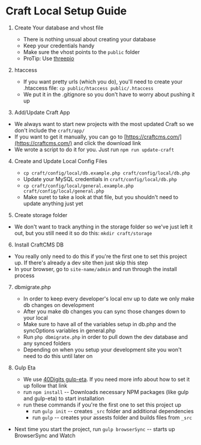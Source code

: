 # Craft Local Setup Guide

1. Create Your database and vhost file
	* There is nothing unsual about creating your database
	* Keep your credentials handy
	* Make sure the vhost points to the `public` folder
	* ProTip: Use [threepio](https://github.com/40Digits/threepio)

2. htaccess
	* If you want pretty urls (which you do), you'll need to create your .htaccess file: `cp public/htaccess public/.htaccess`
	* We put it in the .gitignore so you don't have to worry about pushing it up

3. Add/Update Craft App
  * We always want to start new projects with the most updated Craft so we don't include the `craft/app/`
  * If you want to get it manually, you can go to [https://craftcms.com/](https://craftcms.com/) and click the download link
  * We wrote a script to do it for you. Just run `npm run update-craft`

4. Create and Update Local Config Files
	* `cp craft/config/local/db.example.php craft/config/local/db.php`
	* Update your MySQL credentials in `craft/config/local/db.php`
	* `cp craft/config/local/general.example.php craft/config/local/general.php`
	* Make suret to take a look at that file, but you shouldn't need to update anything just yet

5. Create storage folder
  * We don't want to track anything in the storage folder so we've just left it out, but you still need it so do this: `mkdir craft/storage`

6. Install CraftCMS DB
  * You really only need to do this if you're the first one to set this project up. If there's already a dev site then just skip this step
  * In your browser, go to `site-name/admin` and run through the install process

7. dbmigrate.php
	* In order to keep every developer's local env up to date we only make db changes on development
	* After you make db changes you can sync those changes down to your local
	* Make sure to have all of the variables setup in db.php and the syncOptions variables in general.php
	* Run `php dbmigrate.php` in order to pull down the dev database and any synced folders
	* Depending on when you setup your development site you won't need to do this until later on

8. Gulp Eta
	* We use [40Digits gulp-eta](https://github.com/40Digits/gulp-eta). If you need more info about how to set it up follow that link
	* run `npm install` -- Downloads necessary NPM packages (like gulp and gulp-eta) to start installation
	* run these commands if you're the first one to set this project up
	  * run `gulp init` -- creates `_src` folder and additional dependencies
	  * run `gulp` -- creates your assests folder and builds files from `_src`
  * Next time you start the project, run `gulp browserSync` -- starts up BrowserSync and Watch
